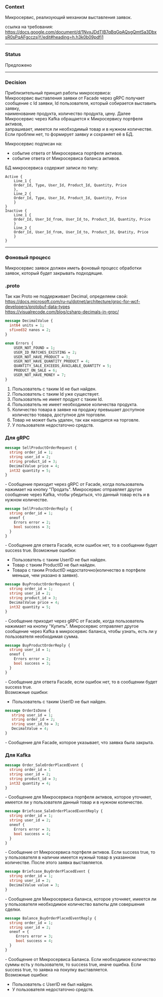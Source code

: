 ### Context

Микросервис, реализующий механизм выставления заявок. 

ссылка на требования:  
https://docs.google.com/document/d/1NvxJDdTIB7qBqGpAQsgQmtSa3DbxsR0sPqAFgcczsjY/edit#heading=h.h3k0b09pdfj1

---

### Status 

Предложено

---

### Decision

Приблизительный принцип работы микросервиса:  
Микросервис выставления заявки от Facade через gRPC получает сообщение с Id заявки, Id пользователя, который собирается выставить заявку,   
наименование продукта, количество продукта, цену. Далее Микросервис через Kafka обращается к Микросервису портфеля активов,  
запрашивает, имеется ли необходимый товар и в нужном количестве. Если проблем нет, то формирует заявку и сохраняет её в БД.

Микросервис подписан на:  
- событие ответа от Микросервиса портфеля активов.  
- событие ответа от Микросервиса баланса активов.  


БД микросервиса содержит записи по типу:

```
Active {
	Line_1 {
	Order_Id, Type, User_Id, Product_Id, Quantity, Price
	},
	Line_2 {
	Order_Id, Type, User_Id, Product_Id, Quantity, Price
	}
}
Inactive {
	Line_1 {
	Order_Id, User_Id_from, User_Id_to, Product_Id, Quantity, Price
	}
	Line_2 {
	Order_Id, User_Id_from, User_Id_to, Product_Id, Qnatity, Price
	}
}
```

---

### Фоновый процесс   

Микросервис заявок должен иметь фоновый процесс обработки заявок, который будет закрывать подходящие. 


### .proto

Так как Proto не поддерживает Decimal, определяем свой:  
https://docs.microsoft.com/ru-ru/dotnet/architecture/grpc-for-wcf-developers/protobuf-data-types  
https://visualrecode.com/blog/csharp-decimals-in-grpc/

```proto
message DecimalValue {
  int64 units = 1;
  sfixed32 nanos = 2;
}
```

```proto
enum Errors {
	USER_NOT_FOUND = 1;
	USER_ID_MATCHES_EXISTING = 2;
	USER_NOT_HAVE_PRODUCT = 3;
	USER_NOT_HAVE_QUANTITY_PRODUCT = 4;
	QUANTITY_SALE_EXCEEDS_AVAILABLE_QUANTITY = 5;
	PRODUCT_ON_SALE = 6;
	USER_NOT_HAVE_MONEY = 7;
}
```  
1. Пользователь с таким Id не был найден.  
2. Пользователь с таким Id уже существует.  
3. Пользователь не имеет продукт с таким Id.  
4. Пользователь не имеет необходимое количества продукта.  
5. Количество товара в заявке на продажу превышает доступное количество товара, доступное для торговли.  
6. Товар не может быть удален, так как находится на торговле.   
7. У пользователя недостаточно средств.

### Для gRPC

```proto
message SellProductOrderRequest {
  string order_id = 1;
  string user_id = 2;
  string product_id = 3;
  DecimalValue price = 4;
  int32 quantity = 5;
}
```  
\- Сообщение приходит через gRPC от Facade, когда пользователь нажимает на кнопку "Продать". Микросервис отправляет другое сообщение через Kafka, чтобы убедиться, что данный товар есть и в нужном количестве.

```proto
message SellProductOrderReply {
  string order_id = 1;
  oneof {
  	Errors error = 2;
	bool success = 3;
  }
}
```  
\- Сообщение для ответа Facade, если ошибок нет, то в сообщении будет success true. 
Возможные ошибки:  
- Пользователь с таким UserID не был найден.  
- Товар с таким ProductID не был найден.  
- Товара с таким ProductID недостаточно(количество в портфеле меньше, чем указано в заявке).


```proto
message BuyProductOrderRequest {
  string order_id = 1;
  string user_id = 2;
  string product_id = 3;
  DecimalValue price = 4;
  int32 quantity = 5;
}
```  
\- Сообщение приходит через gRPC от Facade, когда пользователь нажимает на кнопку "Купить". Микросервис отправляет другое сообщение через Kafka в микросервис баланса, чтобы узнать, есть ли у пользователя необходимая сумма.

```proto
message BuyProductOrderReply {
  string user_id = 1;
  oneof {
  	Errors error = 2;
	bool success = 3;
  }
}
```  
\- Сообщение для ответа Facade, если ошибок нет, то в сообщении будет success true.  
Возможные ошибки:  
- Пользователь с таким UserID не был найден.  

```proto
message OrderIsDone {
   string user_id = 1;
   string order_id = 2;
   string user_id_to = 3; 
   DecimalValue = 4;
}
```   
\- Сообщение для Facade, которое указывает, что заявка была закрыта.

### Для Kafka

```proto
message Order_SaleOrderPlacedEvent {
  string order_id = 1
  string user_id = 2;
  string product_id = 3;
  int32 quantity = 4;
}
```  
\- Сообщение для Микросервиса портфеля активов, которое уточняет, имеется ли у пользователя данный товар и в нужном количестве.  

```proto
message Briefcase_SaleOrderPlacedEventReply {
  string order_id = 1;
  string user_id = 2;
  oneof {
  	Errors error = 3;
	bool success = 4;
  }
}
```
\- Сообщение от Микросервиса портфеля активов. Если success true, то у пользователя в наличии имеется нужный товар в указанном количестве. После этого заявка выставляется. 

```proto
message Briefcase_BuyOrderPlacedEvent {
  string order_id = 1;
  string user_id = 2;
  DecimalValue value = 3;
}
```  
\- Сообщение для Микросервиса баланса, которое уточняет, имеется ли у пользователя необходимое количество валюты для совершения сделки.


```proto
message Balance_BuyOrderPlacedEventReply {
  string order_id = 1;
  string user_id = 2;
  oneof = {
     Errors error = 3;
     bool success = 4;
  }
}
```  
\- Сообщение от Микросервиса Баланса. Если необходимое количество суммы есть у пользователя, то success true, иначе ошибка. Если success true, то заявка на покупку выставляется.   
Возможные ошибки:   
- Пользователь с UserID не был найден.
- У пользователя недостаточно средств.
